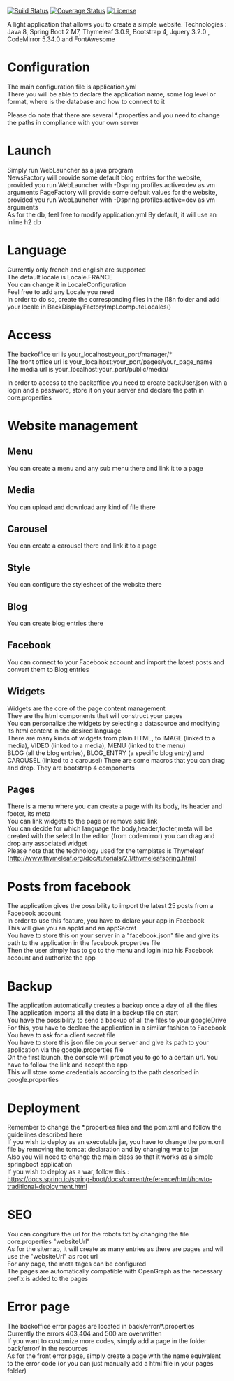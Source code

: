 [![Build Status](https://travis-ci.org/lperrod/web.svg?branch=master)](https://travis-ci.org/lperrod/web) [![Coverage Status](https://coveralls.io/repos/github/lperrod/web/badge.svg?branch=master)](https://coveralls.io/github/lperrod/web?branch=master) [![License](https://img.shields.io/badge/License-Apache%202.0-blue.svg)](https://opensource.org/licenses/Apache-2.0)

A light application that allows you to create a simple website.
Technologies :  
Java 8, Spring Boot 2 M7, Thymeleaf 3.0.9, Bootstrap 4, Jquery 3.2.0 , CodeMirror 5.34.0 and FontAwesome

# Configuration
The main configuration file is application.yml  
There you will be able to declare the application name, some log level or format, where is the database and how to connect to it

Please do note that there are several *.properties and you need to change the paths in compliance with your own server

# Launch
Simply run WebLauncher as a java program  
NewsFactory will provide some default blog entries for the website, provided you run WebLauncher with -Dspring.profiles.active=dev as vm arguments 
PageFactory will provide some default values for the website, provided you run WebLauncher with -Dspring.profiles.active=dev as vm arguments  
As for the db, feel free to modify application.yml
By default, it will use an inline h2 db

# Language
Currently only french and english are supported  
The default locale is Locale.FRANCE  
You can change it in LocaleConfiguration  
Feel free to add any Locale you need  
In order to do so, create the corresponding files in the i18n folder and add your locale in BackDisplayFactoryImpl.computeLocales()

# Access
The backoffice url is your_localhost:your_port/manager/*  
The front office url is your_localhost:your_port/pages/your_page_name  
The media url is your_localhost:your_port/public/media/

In order to access to the backoffice you need to create backUser.json with a login and a password, store it on your server and declare the path in core.properties

# Website management
## Menu
You can create a menu and any sub menu there and link it to a page
## Media
You can upload and download any kind of file there
## Carousel
You can create a carousel there and link it to a page
## Style
You can configure the stylesheet of the website there
## Blog
You can create blog entries there
## Facebook
You can connect to your Facebook account and import the latest posts and convert them to Blog entries
## Widgets
Widgets are the core of the page content management  
They are the html components that will construct your pages  
You can personalize the widgets by selecting a datasource and modifying its html content in the desired language  
There are many kinds of widgets from plain HTML, to IMAGE (linked to a media), VIDEO (linked to a media), MENU (linked to the menu)  
BLOG (all the blog entries), BLOG_ENTRY (a specific blog entry) and CAROUSEL (linked to a carousel)
There are some macros that you can drag and drop. They are bootstrap 4 components
## Pages
There is a menu where you can create a page with its body, its header and footer, its meta   
You can link widgets to the page or remove said link  
You can decide for which language the body,header,footer,meta will be created with the select
In the editor (from codemirror) you can drag and drop any associated widget  
Please note that the technology used for the templates is Thymeleaf (http://www.thymeleaf.org/doc/tutorials/2.1/thymeleafspring.html)


# Posts from facebook
The application gives the possibility to import the latest 25 posts from a Facebook account  
In order to use this feature, you have to delare your app in Facebook  
This will give you an appId and an appSecret  
You have to store this on your server in a "facebook.json" file and give its path to the application in the facebook.properties file  
Then the user simply has to go to the menu and login into his Facebook account and authorize the app  

# Backup
The application automatically creates a backup once a day of all the files  
The application imports all the data in a backup file on start  
You have the possibility to send a backup of all the files to your googleDrive  
For this, you have to declare the application in a similar fashion to Facebook  
You have to ask for a client secret file  
You have to store this json file on your server and give its path to your application via the google.properties file  
On the first launch, the console will prompt you to go to a certain url. You have to follow the link and accept the app  
This will store some credentials according to the path described in google.properties  

# Deployment
Remember to change the *.properties files and the pom.xml and follow the guidelines described here  
If you wish to deploy as an executable jar, you have to change the pom.xml file by removing the tomcat declaration and by changing war to jar  
Also you will need to change the main class so that it works as a simple springboot application  
If you wish to deploy as a war, follow this :  
https://docs.spring.io/spring-boot/docs/current/reference/html/howto-traditional-deployment.html

# SEO
You can congifure the url for the robots.txt by changing the file core.properties "websiteUrl"  
As for the sitemap, it will create as many entries as there are pages and wil use the "websiteUrl" as root url  
For any page, the meta tages can be configured  
The pages are automatically compatible with OpenGraph as the necessary prefix is added to the pages

# Error page
The backoffice error pages are located in back/error/*.properties  
Currently the errors 403,404 and 500 are overwritten  
If you want to customize more codes, simply add a page in the folder back/error/ in the resources  
As for the front error page, simply create a page with the name equivalent to the error code (or you can just manually add a html file in your pages folder)